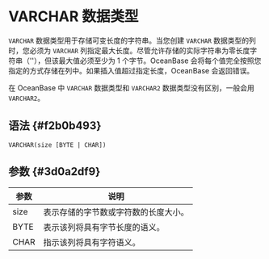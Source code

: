 VARCHAR 数据类型 
=================================



`VARCHAR` 数据类型用于存储可变长度的字符串。当您创建 `VARCHAR` 数据类型的列时，您必须为 `VARCHAR` 列指定最大长度。尽管允许存储的实际字符串为零长度字符串（''），但该最大值必须至少为 1 个字节。OceanBase 会将每个值完全按照您指定的方式存储在列中。如果插入值超过指定长度，OceanBase 会返回错误。

在 OceanBase 中 `VARCHAR` 数据类型和 `VARCHAR2` 数据类型没有区别，一般会用 `VARCHAR2`。

语法 {#f2b0b493}
--------------

    VARCHAR(size [BYTE | CHAR])



参数 {#3d0a2df9}
--------------



|  参数  |         说明         |
|------|--------------------|
| size | 表示存储的字节数或字符数的长度大小。 |
| BYTE | 表示该列将具有字节长度的语义。    |
| CHAR | 指示该列将具有字符语义。       |




